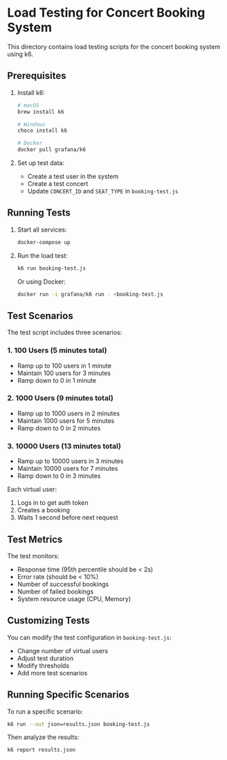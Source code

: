 # Load Testing for Concert Booking System

This directory contains load testing scripts for the concert booking system using k6.

## Prerequisites

1. Install k6:
   ```bash
   # macOS
   brew install k6

   # Windows
   choco install k6

   # Docker
   docker pull grafana/k6
   ```

2. Set up test data:
   - Create a test user in the system
   - Create a test concert
   - Update `CONCERT_ID` and `SEAT_TYPE` in `booking-test.js`

## Running Tests

1. Start all services:
   ```bash
   docker-compose up
   ```

2. Run the load test:
   ```bash
   k6 run booking-test.js
   ```

   Or using Docker:
   ```bash
   docker run -i grafana/k6 run - <booking-test.js
   ```

## Test Scenarios

The test script includes three scenarios:

### 1. 100 Users (5 minutes total)
- Ramp up to 100 users in 1 minute
- Maintain 100 users for 3 minutes
- Ramp down to 0 in 1 minute

### 2. 1000 Users (9 minutes total)
- Ramp up to 1000 users in 2 minutes
- Maintain 1000 users for 5 minutes
- Ramp down to 0 in 2 minutes

### 3. 10000 Users (13 minutes total)
- Ramp up to 10000 users in 3 minutes
- Maintain 10000 users for 7 minutes
- Ramp down to 0 in 3 minutes

Each virtual user:
1. Logs in to get auth token
2. Creates a booking
3. Waits 1 second before next request

## Test Metrics

The test monitors:
- Response time (95th percentile should be < 2s)
- Error rate (should be < 10%)
- Number of successful bookings
- Number of failed bookings
- System resource usage (CPU, Memory)

## Customizing Tests

You can modify the test configuration in `booking-test.js`:
- Change number of virtual users
- Adjust test duration
- Modify thresholds
- Add more test scenarios

## Running Specific Scenarios

To run a specific scenario:
```bash
k6 run --out json=results.json booking-test.js
```

Then analyze the results:
```bash
k6 report results.json
``` 